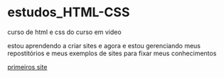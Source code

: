 # estudos_HTML-CSS

curso de html e css do curso em video

estou aprendendo a criar sites e agora e estou gerenciando meus repostitórios e meus exemplos de sites para fixar meus conhecimentos
 

 <a href="https://ygorhenriquelima.github.io/estudos_HTML-CSS/exercicios/ex001/index.html">primeiros site</a>